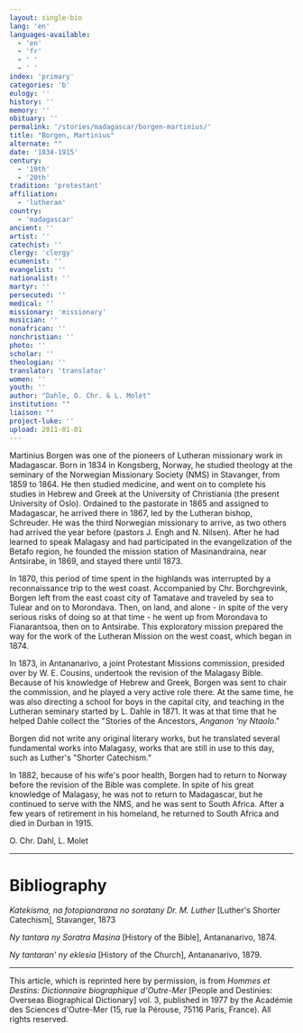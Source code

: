 ```yaml
---
layout: single-bio
lang: 'en'
languages-available:
  - 'en'
  - 'fr'
  - ' '
  - ' '
index: 'primary'
categories: 'b'
eulogy: ''
history: ''
memory: ''
obituary: ''
permalink: '/stories/madagascar/borgen-martinius/'
title: "Borgen, Martinius"
alternate: ""
date: '1834-1915'
century:
  - '19th'
  - '20th'
tradition: 'protestant'
affiliation:
  - 'lutheran'
country:
  - 'madagascar'
ancient: ''
artist: ''
catechist: ''
clergy: 'clergy'
ecumenist: ''
evangelist: ''
nationalist: ''
martyr: ''
persecuted: ''
medical: ''
missionary: 'missionary'
musician: ''
nonafrican: ''
nonchristian: ''
photo: ''
scholar: ''
theologian: ''
translator: 'translator'
women: ''
youth: ''
author: "Dahle, O. Chr. & L. Molet"
institution: ""
liaison: ""
project-luke: ''
upload: 2011-01-01
---
```




Martinius Borgen was one of the pioneers of Lutheran missionary work in Madagascar. Born in 1834 in Kongsberg, Norway, he studied theology at the seminary of the Norwegian Missionary Society (NMS) in Stavanger, from 1859 to 1864. He then studied medicine, and went on to complete his studies in Hebrew and Greek at the University of Christiania (the present University of Oslo). Ordained to the pastorate in 1865 and assigned to Madagascar, he arrived there in 1867, led by the Lutheran bishop, Schreuder. He was the third Norwegian missionary to arrive, as two others had arrived the year before (pastors J. Engh and N. Nilsen). After he had learned to speak Malagasy and had participated in the evangelization of the Betafo region, he founded the mission station of Masinandraina, near Antsirabe, in 1869, and stayed there until 1873.

In 1870, this period of time spent in the highlands was interrupted by a reconnaissance trip to the west coast. Accompanied by Chr. Borchgrevink, Borgen left from the east coast city of Tamatave and traveled by sea to Tulear and on to Morondava. Then, on land, and alone - in spite of the very serious risks of doing so at that time - he went up from Morondava to Fianarantsoa, then on to Antsirabe. This exploratory mission prepared the way for the work of the Lutheran Mission on the west coast, which began in 1874.

In 1873, in Antananarivo, a joint Protestant Missions commission, presided over by W. E. Cousins, undertook the revision of the Malagasy Bible. Because of his knowledge of Hebrew and Greek, Borgen was sent to chair the commission, and he played a very active role there. At the same time, he was also directing a school for boys in the capital city, and teaching in the Lutheran seminary started by L. Dahle in 1871. It was at that time that he helped Dahle collect the "Stories of the Ancestors, *Anganon 'ny Ntaolo*."

Borgen did not write any original literary works, but he translated several fundamental works into Malagasy, works that are still in use to this day, such as Luther's "Shorter Catechism."

In 1882, because of his wife's poor health, Borgen had to return to Norway before the revision of the Bible was complete. In spite of his great knowledge of Malagasy, he was not to return to Madagascar, but he continued to serve with the NMS, and he was sent to South Africa. After a few years of retirement in his homeland, he returned to South Africa and died in Durban in 1915.

O. Chr. Dahl, L. Molet

---

# Bibliography

*Katekisma, na fotopianarana no soratany Dr. M. Luther* [Luther's Shorter Catechism], Stavanger, 1873

*Ny tantara ny Soratra Masina* [History of the Bible], Antananarivo, 1874.

*Ny tantaran' ny eklesia* [History of the Church], Antananarivo, 1879.

---

This article, which is reprinted here by permission, is from *Hommes et Destins: Dictionnaire biographique d'Outre-Mer* [People and Destinies: Overseas Biographical Dictionary] vol. 3, published in 1977 by the Académie des Sciences d'Outre-Mer (15, rue la Pérouse, 75116 Paris, France). All rights reserved.

